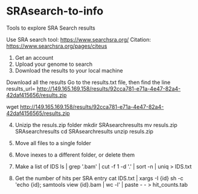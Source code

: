 # SRAsearch-to-info
Tools to explore SRA Search results

Use SRA search tool: https://www.searchsra.org/
Citation: https://www.searchsra.org/pages/citeus

1. Get an account
2. Upload your genome to search
3. Download the results to your local machine

Download all the results
Go to the results.txt file, then find the line results_url= http://149.165.169.158/results/92cca781-e71a-4e47-82a4-42daf415656/results.zip

wget http://149.165.169.158/results/92cca781-e71a-4e47-82a4-42daf4156565/results.zip

4. Unizip the resuls.zip folder
mkdir SRAsearchresults
mv resuls.zip SRAsearchresults
cd SRAsearchresults
unzip resuls.zip

5. Move all files to a single folder

6. Move inexes to a different folder, or delete them

7. Make a list of IDS 
ls | grep '.bam' | cut -f 1 -d '.' | sort -n | uniq > IDS.txt

8. Get the number of hits per SRA entry
cat IDS.txt | xargs -I {id} sh -c 'echo {id}; samtools view {id}.bam | wc -l' | paste - - > hit_counts.tab

